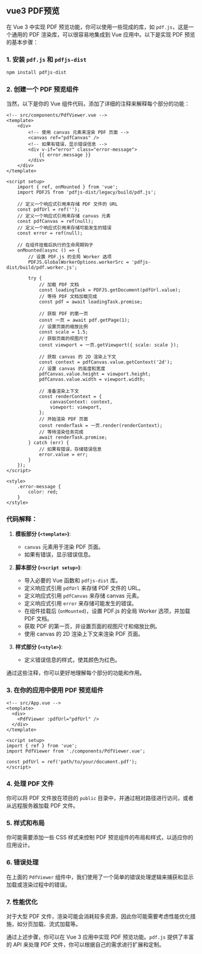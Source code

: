 ## vue3 PDF预览
在 Vue 3 中实现 PDF 预览功能，你可以使用一些现成的库，如 `pdf.js`，这是一个通用的 PDF 渲染库，可以很容易地集成到 Vue 应用中。以下是实现 PDF 预览的基本步骤：

### 1. 安装 `pdf.js` 和 `pdfjs-dist`

```bash
npm install pdfjs-dist
```

### 2. 创建一个 PDF 预览组件

当然，以下是你的 Vue 组件代码，添加了详细的注释来解释每个部分的功能：

```vue
<!-- src/components/PdfViewer.vue -->
<template>
	<div>
        <!-- 使用 canvas 元素来渲染 PDF 页面 -->
        <canvas ref="pdfCanvas" />
        <!-- 如果有错误，显示错误信息 -->
        <div v-if="error" class="error-message">
            {{ error.message }}
        </div>
    </div>
</template>

<script setup>
    import { ref, onMounted } from 'vue';
    import PDFJS from 'pdfjs-dist/legacy/build/pdf.js';

    // 定义一个响应式引用来存储 PDF 文件的 URL
    const pdfUrl = ref('');
    // 定义一个响应式引用来存储 canvas 元素
    const pdfCanvas = ref(null);
    // 定义一个响应式引用来存储可能发生的错误
    const error = ref(null);

    // 在组件挂载后执行的生命周期钩子
    onMounted(async () => {
        // 设置 PDF.js 的全局 Worker 选项
        PDFJS.GlobalWorkerOptions.workerSrc = 'pdfjs-dist/build/pdf.worker.js';

        try {
            // 加载 PDF 文档
            const loadingTask = PDFJS.getDocument(pdfUrl.value);
            // 等待 PDF 文档加载完成
            const pdf = await loadingTask.promise;

            // 获取 PDF 的第一页
            const 一页 = await pdf.getPage(1);
            // 设置页面的缩放比例
            const scale = 1.5;
            // 获取页面的视图尺寸
            const viewport = 一页.getViewport({ scale: scale });

            // 获取 canvas 的 2D 渲染上下文
            const context = pdfCanvas.value.getContext('2d');
            // 设置 canvas 的高度和宽度
            pdfCanvas.value.height = viewport.height;
            pdfCanvas.value.width = viewport.width;

            // 准备渲染上下文
            const renderContext = {
                canvasContext: context,
                viewport: viewport,
            };
            // 开始渲染 PDF 页面
            const renderTask = 一页.render(renderContext);
            // 等待渲染任务完成
            await renderTask.promise;
        } catch (err) {
            // 如果有错误，存储错误信息
            error.value = err;
        }
    });
</script>

<style>
    .error-message {
        color: red;
    }
</style>
```

### 代码解释：

1. **模板部分 (`<template>`)**:
    - `canvas` 元素用于渲染 PDF 页面。
    - 如果有错误，显示错误信息。

2. **脚本部分 (`<script setup>`)**:
    - 导入必要的 Vue 函数和 `pdfjs-dist` 库。
    - 定义响应式引用 `pdfUrl` 来存储 PDF 文件的 URL。
    - 定义响应式引用 `pdfCanvas` 来存储 canvas 元素。
    - 定义响应式引用 `error` 来存储可能发生的错误。
    - 在组件挂载后 (`onMounted`)，设置 PDF.js 的全局 Worker 选项，并加载 PDF 文档。
    - 获取 PDF 的第一页，并设置页面的视图尺寸和缩放比例。
    - 使用 canvas 的 2D 渲染上下文来渲染 PDF 页面。

3. **样式部分 (`<style>`)**:
    - 定义错误信息的样式，使其颜色为红色。

通过这些注释，你可以更好地理解每个部分的功能和作用。

### 3. 在你的应用中使用 PDF 预览组件

```vue
<!-- src/App.vue -->
<template>
  <div>
    <PdfViewer :pdfUrl="pdfUrl" />
  </div>
</template>

<script setup>
import { ref } from 'vue';
import PdfViewer from './components/PdfViewer.vue';

const pdfUrl = ref('path/to/your/document.pdf');
</script>
```

### 4. 处理 PDF 文件

你可以将 PDF 文件放在项目的 `public` 目录中，并通过相对路径进行访问，或者从远程服务器加载 PDF 文件。

### 5. 样式和布局

你可能需要添加一些 CSS 样式来控制 PDF 预览组件的布局和样式，以适应你的应用设计。

### 6. 错误处理

在上面的 `PdfViewer` 组件中，我们使用了一个简单的错误处理逻辑来捕获和显示加载或渲染过程中的错误。

### 7. 性能优化

对于大型 PDF 文件，渲染可能会消耗较多资源，因此你可能需要考虑性能优化措施，如分页加载、流式加载等。

通过上述步骤，你可以在 Vue 3 应用中实现 PDF 预览功能。`pdf.js` 提供了丰富的 API 来处理 PDF 文件，你可以根据自己的需求进行扩展和定制。